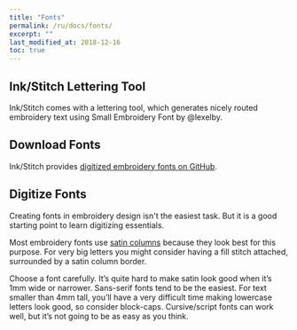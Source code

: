 ```yaml
---
title: "Fonts"
permalink: /ru/docs/fonts/
excerpt: ""
last_modified_at: 2018-12-16
toc: true
---
```

## Ink/Stitch Lettering Tool
Ink/Stitch comes with a lettering tool, which generates nicely routed embroidery text using Small Embroidery Font by @lexelby.

## Download Fonts
Ink/Stitch provides [digitized embroidery fonts on GitHub](https://github.com/inkstitch/embroidery-fonts).

## Digitize Fonts
Creating fonts in embroidery design isn't the easiest task. But it is a good starting point to learn digitizing essentials.

Most embroidery fonts use [satin columns](/docs/stitches/satin-column/) because they look best for this purpose. For very big letters you might consider having a fill stitch attached, surrounded by a satin column border.

Choose a font carefully. It’s quite hard to make satin look good when it’s 1mm wide or narrower. Sans-serif fonts tend to be the easiest. For text smaller than 4mm tall, you’ll have a very difficult time making lowercase letters look good, so consider block-caps. Cursive/script fonts can work well, but it’s not going to be as easy as you think.
